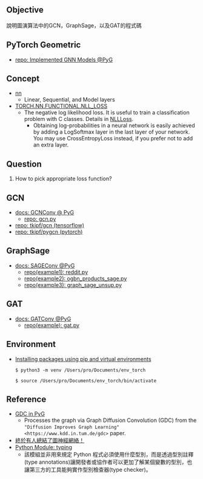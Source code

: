 ## Objective
說明圖演算法中的GCN，GraphSage，以及GAT的程式碼

## PyTorch Geometric
- [repo: Implemented GNN Models @PyG](https://github.com/pyg-team/pytorch_geometric#implemented-gnn-models)

## Concept
- [nn](https://pytorch-geometric.readthedocs.io/en/latest/modules/nn.html#torch-geometric-nn)
    - Linear, Sequential, and Model layers
- [TORCH.NN.FUNCTIONAL.NLL_LOSS](https://pytorch.org/docs/1.9.0/generated/torch.nn.functional.nll_loss.html)
    - The negative log likelihood loss. It is useful to train a classification problem with C classes. Details in [NLLLoss](https://pytorch.org/docs/1.9.0/generated/torch.nn.NLLLoss.html#torch.nn.NLLLoss).
        - Obtaining log-probabilities in a neural network is easily achieved by adding a LogSoftmax layer in the last layer of your network. You may use CrossEntropyLoss instead, if you prefer not to add an extra layer.

## Question
1. How to pick appropriate loss function?

## GCN
- [docs: GCNConv @ PyG](https://github.com/pyg-team/pytorch_geometric/blob/master/examples/gat.py)
    - [repo: gcn.py](https://github.com/pyg-team/pytorch_geometric/blob/master/examples/gcn.py)
- [repo: tkipf/gcn (tensorflow)](https://github.com/tkipf/gcn)
- [repo: tkipf/pygcn (pytorch)](https://github.com/tkipf/pygcn)

## GraphSage
- [docs: SAGEConv @PyG ](https://pytorch-geometric.readthedocs.io/en/latest/modules/nn.html#torch_geometric.nn.conv.SAGEConv)
    - [repo(example1): reddit.py](https://github.com/pyg-team/pytorch_geometric/blob/master/examples/reddit.py)
    - [repo(example2): ogbn_products_sage.py](https://github.com/pyg-team/pytorch_geometric/blob/master/examples/ogbn_products_sage.py)
    - [repo(example3): graph_sage_unsup.py](https://github.com/pyg-team/pytorch_geometric/blob/master/examples/graph_sage_unsup.py)

## GAT
- [docs: GATConv @PyG](https://pytorch-geometric.readthedocs.io/en/latest/modules/nn.html#torch_geometric.nn.conv.GATConv)
    - [repo(example): gat.py](https://github.com/pyg-team/pytorch_geometric/blob/master/examples/gat.py)

## Environment
- [Installing packages using pip and virtual environments](https://packaging.python.org/en/latest/guides/installing-using-pip-and-virtual-environments/)
    ```bash== 
    $ python3 -m venv /Users/pro/Documents/env_torch
    ``` 
    ```bash== 
    $ source /Users/pro/Documents/env_torch/bin/activate
    ``` 


## Reference
- [GDC in PyG](https://pytorch-geometric.readthedocs.io/en/latest/_modules/torch_geometric/transforms/gdc.html)
    - Processes the graph via Graph Diffusion Convolution (GDC) from the `"Diffusion Improves Graph Learning" <https://www.kdd.in.tum.de/gdc>` paper.
- [終於有人總結了圖神經網絡！](https://www.readfog.com/a/1639181535368286208)
- [Python Module: typing](https://myapollo.com.tw/zh-tw/python-typing-module/)
    - 該模組並非用來規定 Python 程式必須使用什麼型別，而是透過型別註釋(type annotations)讓開發者或協作者可以更加了解某個變數的型別，也讓第三方的工具能夠實作型別檢查器(type checker)。
